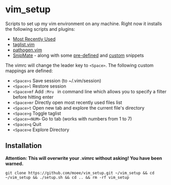 vim_setup
=========

Scripts to set up my vim environment on any machine. Right now it installs the following scripts and plugins:

* [Most Recently Used](https://github.com/yegappan/mru)
* [taglist.vim](https://github.com/vim-scripts/taglist.vim)
* [pathogen.vim](https://github.com/tpope/vim-pathogen)
* [SnipMate](https://github.com/garbas/vim-snipmate) - along with some [pre-defined](https://github.com/honza/vim-snippets/tree/master/snippets) and [custom](bundle/mysnippets/snippets) snippets

The vimrc will change the leader key to `<Space>`. The following custom mappings are defined:

* `<Space>s` Save session (to ~/.vim/session)
* `<Space>l` Restore session
* `<Space>mf` Add `:Mru ` in command line which allows you to specify a filter before hitting enter
* `<Space>mr` Directly open most recently used files list
* `<Space>t` Open new tab and explore the current file's directory
* `<Space>g` Toggle taglist
* `<Space><NUM>` Go to tab <NUM> (works with numbers from 1 to 7)
* `<Space>q` Quit
* `<Space>e` Explore Directory

Installation
------------

**Attention: This will overwrite your .vimrc without asking! You have been warned.**

`git clone https://github.com/moee/vim_setup.git ~/vim_setup && cd ~/vim_setup && ./setup.sh && cd .. && rm -rf vim_setup`
